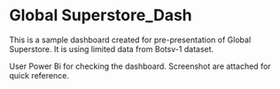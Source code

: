 # Global Superstore_Dash

This is a sample dashboard created for pre-presentation of Global Superstore.
It is using limited data from Botsv-1 dataset.

User Power Bi for checking the dashboard.
Screenshot are attached for quick reference.
